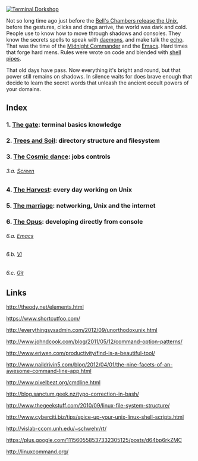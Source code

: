 [![Terminal Dorkshop](https://raw.github.com/patriciogonzalezvivo/Shell-Initiation/master/images/terminal01.png)](http://patriciogonzalezvivo.com/)

Not so long time ago just before the [Bell's Chambers release the Unix](http://www.youtube.com/watch?v=tc4ROCJYbm0), before the gestures, clicks and drags arrive, the world was dark and cold. People use to know how to move through shadows and consoles. They know the secrets spells to speak with [daemons](http://en.wikipedia.org/wiki/Daemon_computing), and make talk the [echo](http://en.wikipedia.org/wiki/Echo_command). That was the time of the [Midnight Commander](http://en.wikipedia.org/wiki/Midnight_Commander) and the [Emacs](http://en.wikipedia.org/wiki/Emacs). Hard times that forge hard mens. Rules were wrote on code and blended with [shell pipes](http://www.dsj.net/compedge/shellbasics1.html).

That old days have pass. Now everything it's bright and round, but that power still remains on shadows. In silence waits for does brave enough that decide to learn the secret words that unleash the ancient occult powers of your domains.

## Index

### 1. [The gate](https://github.com/patriciogonzalezvivo/Shell-Initiation/blob/master/chap01.md): terminal basics knowledge

### 2. [Trees and Soil](https://github.com/patriciogonzalezvivo/Shell-Initiation/blob/master/chap02.md): directory structure and filesystem

### 3. [The Cosmic dance](https://github.com/patriciogonzalezvivo/Shell-Initiation/blob/master/chap03.md): jobs controls

###### 3.a. [Screen](https://github.com/patriciogonzalezvivo/Shell-Initiation/blob/master/chap03a.md)

### 4. [The Harvest](https://github.com/patriciogonzalezvivo/Shell-Initiation/blob/master/chap04.md): every day working on Unix

### 5. [The marriage](https://github.com/patriciogonzalezvivo/Shell-Initiation/blob/master/chap05.md): networking, Unix and the internet

###	6. [The Opus](https://github.com/patriciogonzalezvivo/Shell-Initiation/blob/master/chap05.md): developing directly from console

###### 6.a. [Emacs](https://github.com/patriciogonzalezvivo/Shell-Initiation/blob/master/chap06a.md)

###### 6.b. [Vi](https://github.com/patriciogonzalezvivo/Shell-Initiation/blob/master/chap06b.md)

###### 6.c. [Git](https://github.com/patriciogonzalezvivo/Shell-Initiation/blob/master/chap06c.md)

## Links

http://theody.net/elements.html

https://www.shortcutfoo.com/

http://everythingsysadmin.com/2012/09/unorthodoxunix.html

http://www.johndcook.com/blog/2011/05/12/command-option-patterns/

http://www.eriwen.com/productivity/find-is-a-beautiful-tool/

http://www.naildrivin5.com/blog/2012/04/01/the-nine-facets-of-an-awesome-command-line-app.html

http://www.pixelbeat.org/cmdline.html

http://blog.sanctum.geek.nz/typo-correction-in-bash/

http://www.thegeekstuff.com/2010/09/linux-file-system-structure/

http://www.cyberciti.biz/tips/spice-up-your-unix-linux-shell-scripts.html

http://vislab-ccom.unh.edu/~schwehr/rt/

https://plus.google.com/111560558537332305125/posts/d64bp6rkZMC

http://linuxcommand.org/